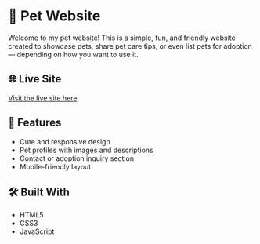 # 🐾 Pet Website

Welcome to my pet website! This is a simple, fun, and friendly website created to showcase pets, share pet care tips, or even list pets for adoption — depending on how you want to use it.

## 🌐 Live Site

[Visit the live site here](https://tremy-t.github.io/pawfect-site/)

## 🚀 Features

- Cute and responsive design
- Pet profiles with images and descriptions
- Contact or adoption inquiry section
- Mobile-friendly layout

## 🛠️ Built With

- HTML5
- CSS3
- JavaScript




